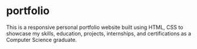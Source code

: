 # portfolio
This is a responsive personal portfolio website built using HTML, CSS to showcase my skills, education, projects, internships, and certifications as a Computer Science graduate.

